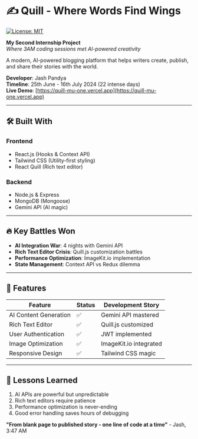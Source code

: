 # ✍️ Quill - Where Words Find Wings
[![License: MIT](https://img.shields.io/badge/License-MIT-yellow.svg)](LICENSE) 

**My Second Internship Project**  
*Where 3AM coding sessions met AI-powered creativity*

A modern, AI-powered blogging platform that helps writers create, publish, and share their stories with the world.

**Developer**: Jash Pandya  
**Timeline**: 25th June - 16th July 2024 (22 intense days)  
**Live Demo**: [https://quill-mu-one.vercel.app](https://quill-mu-one.vercel.app)  

---

## 🛠️ Built With  
### Frontend  
- React.js (Hooks & Context API)  
- Tailwind CSS (Utility-first styling)  
- React Quill (Rich text editor)  

### Backend  
- Node.js & Express  
- MongoDB (Mongoose)  
- Gemini API (AI magic)  

---

## 🔥 Key Battles Won  
- **AI Integration War**: 4 nights with Gemini API  
- **Rich Text Editor Crisis**: Quill.js customization battles  
- **Performance Optimization**: ImageKit.io implementation  
- **State Management**: Context API vs Redux dilemma  

---

## 🌟 Features  
| Feature               | Status | Development Story |  
|-----------------------|--------|-------------------|  
| AI Content Generation | ✅ | Gemini API mastered |  
| Rich Text Editor      | ✅ | Quill.js customized |  
| User Authentication   | ✅ | JWT implemented |  
| Image Optimization    | ✅ | ImageKit.io integrated |  
| Responsive Design     | ✅ | Tailwind CSS magic |  

---

## 📜 Lessons Learned  
1. AI APIs are powerful but unpredictable  
2. Rich text editors require patience  
3. Performance optimization is never-ending  
4. Good error handling saves hours of debugging  

**"From blank page to published story - one line of code at a time"** - Jash, 3:47 AM  
